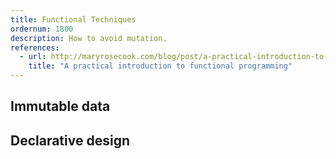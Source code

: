```yaml
---
title: Functional Techniques
ordernum: 1800
description: How to avoid mutation.
references:
  - url: http://maryrosecook.com/blog/post/a-practical-introduction-to-functional-programming
    title: "A practical introduction to functional programming"
---
```




## Immutable data

## Declarative design
